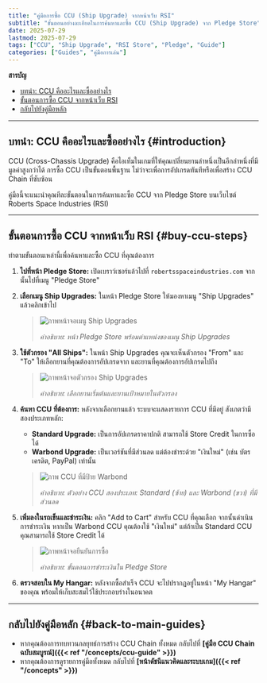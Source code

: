 ```yaml
---
title: "คู่มือการซื้อ CCU (Ship Upgrade) จากหน้าเว็บ RSI"
subtitle: "ขั้นตอนอย่างละเอียดในการค้นหาและซื้อ CCU (Ship Upgrade) จาก Pledge Store"
date: 2025-07-29
lastmod: 2025-07-29
tags: ["CCU", "Ship Upgrade", "RSI Store", "Pledge", "Guide"]
categories: ["Guides", "คู่มือการเล่น"]
---
```


**สารบัญ**
- [บทนำ: CCU คืออะไรและซื้ออย่างไร](#introduction)
- [ขั้นตอนการซื้อ CCU จากหน้าเว็บ RSI](#buy-ccu-steps)
- [กลับไปยังคู่มือหลัก](#back-to-main-guides)

---

## **บทนำ: CCU คืออะไรและซื้ออย่างไร** {#introduction}

CCU (Cross-Chassis Upgrade) คือไอเท็มในเกมที่ให้คุณเปลี่ยนยานลำหนึ่งเป็นอีกลำหนึ่งที่มีมูลค่าสูงกว่าได้ การซื้อ CCU เป็นขั้นตอนพื้นฐาน ไม่ว่าจะเพื่อการอัปเกรดทันทีหรือเพื่อสร้าง CCU Chain ที่ซับซ้อน

คู่มือนี้จะแนะนำคุณทีละขั้นตอนในการค้นหาและซื้อ CCU จาก Pledge Store บนเว็บไซต์ Roberts Space Industries (RSI)

---

## **ขั้นตอนการซื้อ CCU จากหน้าเว็บ RSI** {#buy-ccu-steps}

ทำตามขั้นตอนเหล่านี้เพื่อค้นหาและซื้อ CCU ที่คุณต้องการ

1.  **ไปที่หน้า Pledge Store:** เปิดเบราว์เซอร์แล้วไปที่ `robertsspaceindustries.com` จากนั้นไปที่เมนู "Pledge Store"

2.  **เลือกเมนู Ship Upgrades:** ในหน้า Pledge Store ให้มองหาเมนู "Ship Upgrades" แล้วคลิกเข้าไป

    > ![ภาพหน้าจอเมนู Ship Upgrades](/img/placeholder-ship-upgrades-menu.jpg "เมนู Ship Upgrades")
    >
    > *คำอธิบาย: หน้า Pledge Store พร้อมตำแหน่งของเมนู Ship Upgrades*

3.  **ใช้ตัวกรอง "All Ships":** ในหน้า Ship Upgrades คุณจะเห็นตัวกรอง "From" และ "To" ให้เลือกยานที่คุณต้องการอัปเกรดจาก และยานที่คุณต้องการอัปเกรดไปถึง

    > ![ภาพหน้าจอตัวกรอง Ship Upgrades](/img/placeholder-upgrade-filter.jpg "ตัวกรอง Ship Upgrades")
    >
    > *คำอธิบาย: เลือกยานเริ่มต้นและยานเป้าหมายในตัวกรอง*

4.  **ค้นหา CCU ที่ต้องการ:** หลังจากเลือกยานแล้ว ระบบจะแสดงรายการ CCU ที่มีอยู่ สังเกตว่ามีสองประเภทหลัก:
    -   **Standard Upgrade:** เป็นการอัปเกรดราคาปกติ สามารถใช้ Store Credit ในการซื้อได้
    -   **Warbond Upgrade:** เป็นเวอร์ชันที่มีส่วนลด แต่ต้องชำระด้วย "เงินใหม่" (เช่น บัตรเครดิต, PayPal) เท่านั้น

    > ![ภาพ CCU ที่มีป้าย Warbond](/img/placeholder-warbond-ccu.jpg "Warbond CCU")
    >
    > *คำอธิบาย: ตัวอย่าง CCU สองประเภท: Standard (ซ้าย) และ Warbond (ขวา) ที่มีส่วนลด*

5.  **เพิ่มลงในรถเข็นและชำระเงิน:** คลิก "Add to Cart" สำหรับ CCU ที่คุณเลือก จากนั้นดำเนินการชำระเงิน หากเป็น Warbond CCU คุณต้องใช้ "เงินใหม่" แต่ถ้าเป็น Standard CCU คุณสามารถใช้ Store Credit ได้

    > ![ภาพหน้าจอยืนยันการซื้อ](/img/placeholder-checkout.jpg "ชำระเงิน")
    >
    > *คำอธิบาย: ขั้นตอนการชำระเงินใน Pledge Store*

6.  **ตรวจสอบใน My Hangar:** หลังจากซื้อสำเร็จ CCU จะไปปรากฏอยู่ในหน้า "My Hangar" ของคุณ พร้อมให้เก็บสะสมไว้ใช้ประกอบร่างในอนาคต

---

## **กลับไปยังคู่มือหลัก** {#back-to-main-guides}

- หากคุณต้องการทบทวนกลยุทธ์การสร้าง CCU Chain ทั้งหมด กลับไปที่ **[คู่มือ CCU Chain ฉบับสมบูรณ์]({{< ref "/concepts/ccu-guide" >}})**
- หากคุณต้องการดูรายการคู่มือทั้งหมด กลับไปที่ **[หน้าดัชนีแนวคิดและระบบเกม]({{< ref "/concepts" >}})**
